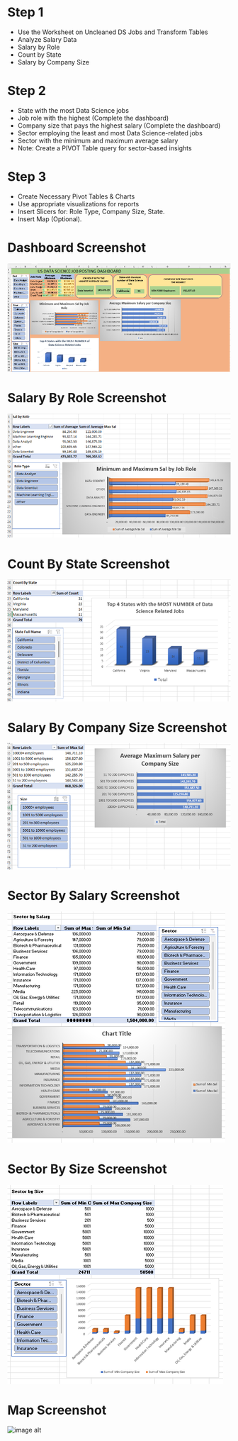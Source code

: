 # Step 1
- Use the Worksheet on Uncleaned DS Jobs and Transform Tables
- Analyze Salary Data
- Salary by Role
- Count by State
- Salary by Company Size

# Step 2
- State with the most Data Science jobs
- Job role with the highest (Complete the dashboard)
- Company size that pays the highest salary (Complete the dashboard)
- Sector employing the least and most Data Science-related jobs
- Sector with the minimum and maximum average salary
- Note: Create a PIVOT Table query for sector-based insights

# Step 3
- Create Necessary Pivot Tables & Charts
- Use appropriate visualizations for reports
- Insert Slicers for: Role Type, Company Size, State.
- Insert Map (Optional).

# Dashboard Screenshot

![image alt](https://github.com/CarlosA012/EDM-Portfolio/blob/85b46734c15ed65d9934b4a58b0604a911468b3e/Midterm%20Lab%20Task%203/images/dashboard.png)

# Salary By Role Screenshot

![image alt](https://github.com/CarlosA012/EDM-Portfolio/blob/4a15785c927c67712ccbaac736ca97766874fac1/Midterm%20Lab%20Task%203/images/Sal%20by%20role%20pic.png)

# Count By State Screenshot

![image alt](https://github.com/CarlosA012/EDM-Portfolio/blob/2fbae5c19e9aac9a5513d9135034cbae35f01e1a/Midterm%20Lab%20Task%203/images/Count%20by%20size.png)

# Salary By Company Size Screenshot

![image alt](https://github.com/CarlosA012/EDM-Portfolio/blob/c7e426c305cfbcf99975a82a0d60c19ef430bdcb/Midterm%20Lab%20Task%203/images/Sal%20by%20size%20pic.png)

# Sector By Salary Screenshot

![image alt](https://github.com/CarlosA012/EDM-Portfolio/blob/e4288c558fe2bfce6190c09c2b82f52f391ce81c/Midterm%20Lab%20Task%203/images/Sector%20by%20Salary.png)

# Sector By Size Screenshot

![image alt](https://github.com/CarlosA012/EDM-Portfolio/blob/ea36df62531b8d23b3830d23e5f54a3996eaa4ef/Midterm%20Lab%20Task%203/images/Sector%20by%20size.png)

# Map Screenshot

![image alt]()
